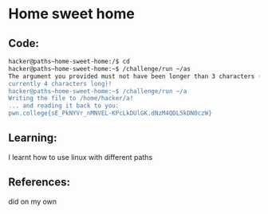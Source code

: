 # Home sweet home
## Code:
```bash
hacker@paths~home-sweet-home:/$ cd
hacker@paths~home-sweet-home:~$ /challenge/run ~/as
The argument you provided must not have been longer than 3 characters (it's 
currently 4 characters long)!
hacker@paths~home-sweet-home:~$ /challenge/run ~/a
Writing the file to /home/hacker/a!
... and reading it back to you:
pwn.college{sE_PkNYVr_nMNVEL-KPcLkDUlGK.dNzM4QDL5kDN0czW}
```
## Learning:
 I learnt how to use linux with different paths
## References:
 did on my own
